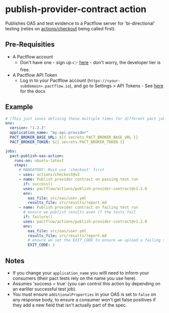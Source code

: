 # publish-provider-contract action

Publishes OAS and test evidence to a Pactflow server for 'bi-directional' testing (relies on [actions/checkout](https://github.com/marketplace/actions/checkout) being called first).

## Pre-Requisities

- A Pactflow account
  - Don't have one - sign up 👉 [here](https://pactflow.io/try-for-free) - don't worry, the developer tier is free.
- A Pactflow API Token
  - Log in to your Pactflow account (`https://<your-subdomain>.pactflow.io`), and go to Settings > API Tokens - See [here](/#configuring-your-api-token) for the docs

## Example

```yaml
# (This just saves defining these multiple times for different pact jobs)
env:
  version: "1.2.3"
  application_name: "my-api-provider"
  PACT_BROKER_BASE_URL: ${{ secrets.PACT_BROKER_BASE_URL }}
  PACT_BROKER_TOKEN: ${{ secrets.PACT_BROKER_TOKEN }}

jobs:
  pact-publish-oas-action:
    runs-on: ubuntu-latest
    steps:
      # MANDATORY: Must use 'checkout' first
      - uses: actions/checkout@v2
      - name: Publish provider contract on passing test run
        if: success()
        uses: pactflow/actions/publish-provider-contract@v1.2.0
        env:
          oas_file: src/oas/user.yml
          results_file: src/results/report.md
      - name: Publish provider contract on failing test run
        # ensure we publish results even if the tests fail
        if: failure()
        uses: pactflow/actions/publish-provider-contract@v1.2.0
        env:
          oas_file: src/oas/user.yml
          results_file: src/results/report.md
          # ensure we set the EXIT_CODE to ensure we upload a failing self-verification result
          EXIT_CODE: 1
```

## Notes

- If you change your `application_name` you willl need to inform your consumers (their pact tests rely on the name you use here).
- Assumes 'success = true' (you can control this action by depending on an earliler successful test job).
- You must ensure `additionalProperties` in your OAS is set to `false` on any response body, to ensure a consumer won't get false positives if they add a new field that isn't actually part of the spec.
